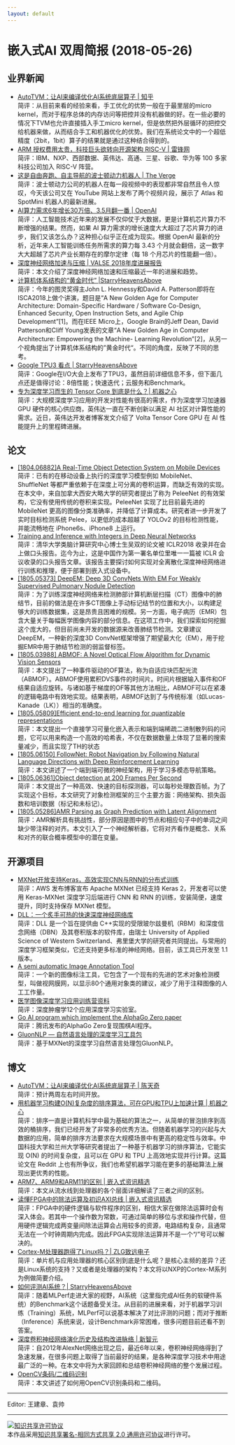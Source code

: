 ```yaml
---
layout: default
---
```


# 嵌入式AI 双周简报 (2018-05-26)

## 业界新闻

- [AutoTVM：让AI来编译优化AI系统底层算子 | 知乎](https://zhuanlan.zhihu.com/p/37181530)<br />
简评：从目前来看的经验来看，手工优化的优势一般在于最里层的micro kernel，而对于程序总体的内存访问等把控并没有机器做的好。在一些必要的情况下TVM也允许直接插入手工micro kernel，但是依然把外层循环的把控交给机器来做，从而结合手工和机器优化的优势。我们在系统论文中的一个超低精度（2bit，1bit）算子的结果就是通过这种结合得到的。
- [ARM 授权费用太贵，科技巨头欲转向开源架构 RISC-V | 雷锋网](https://www.leiphone.com/news/201805/8Nubo2qqdS7P8YRD.html?viewType=weixin)<br />
简评：IBM、NXP、西部数据、英伟达、高通、三星、谷歌、华为等 100 多家科技公司加入 RISC-V 阵营。
- [这是自由奔跑、自主导航的波士顿动力机器人 | The Verge](https://mp.weixin.qq.com/s/Mv6u5z_dzi6WRsk6KuAk6Q)<br />
简评：波士顿动力公司的机器人在每一段视频中的表现都非常自然且令人惊叹，今天该公司又在 YouTube 网站上发布了两个视频片段，展示了 Atlas 和 SpotMini 机器人的最新进展。
- [AI算力需求6年增长30万倍、3.5月翻一番 | OpenAI](https://mp.weixin.qq.com/s/b8R38i6Z9Vlr3FVMbiIexQ)<br />
简评：人工智能技术近年来的发展不仅仰仗于大数据，更是计算机芯片算力不断增强的结果。然而，如果 AI 算力需求的增长速度大大超过了芯片算力的进步，我们又该怎么办？这种担心似乎正在成为现实。根据 OpenAI 最新的分析，近年来人工智能训练任务所需求的算力每 3.43 个月就会翻倍，这一数字大大超越了芯片产业长期存在的摩尔定律（每 18 个月芯片的性能翻一倍）。
- [深度神经网络加速与压缩 | VALSE 2018年度进展报告](https://mp.weixin.qq.com/s/IPN6YFMUTYQkUDaASUVB0g)<br />
简评：本文介绍了深度神经网络加速和压缩最近一年的进展和趋势。
- [计算机体系结构的“黄金时代” |StarryHeavensAbove](https://mp.weixin.qq.com/s/Mb0CzNZmDU84WV6A47Bcig)<br />
简评：今年的图灵奖得主John L. Hennessy和David A. Patterson即将在ISCA2018上做个讲演，题目是“A New Golden Age for Computer Architecture: Domain-Specific Hardware / Software Co-Design, Enhanced Security, Open Instruction Sets, and Agile Chip Development”[1]。而在IEEE Micro上，Google Brain的Jeff Dean, David Patterson和Cliff Young发表的文章“A New Golden Age in Computer Architecture: Empowering the Machine- Learning Revolution”[2]，从另一个视角提出了计算机体系结构的”黄金时代“。不同的角度，反映了不同的思考。
- [Google TPU3 看点 | StarryHeavensAbove](https://mp.weixin.qq.com/s/b22p26_delWfSpy9kDJKhA)<br />
简评：Google在I/O大会上发布了TPU3，虽然目前详细信息不多，但下面几点还是值得讨论：8倍性能；快速迭代；云服务和Benchmark。
- [专为深度学习而生的 Tensor Core 到底是什么？| 机器之心](https://mp.weixin.qq.com/s/2-eMxUZ_5F_mNG2sO7HcVQ)<br />
简评：大规模深度学习应用的开发对性能有很高的需求，作为深度学习加速器 GPU 硬件的核心供应商，英伟达一直在不断创新以满足 AI 社区对计算性能的需求。近日，英伟达开发者博客发文介绍了 Volta Tensor Core GPU 在 AI 性能提升上的里程碑进展。


## 论文

- [[1804.06882]A Real-Time Object Detection System on Mobile Devices ](https://arxiv.org/pdf/1804.06882.pdf)<br />
简评：已有的在移动设备上执行的深度学习模型例如 MobileNet、 ShuffleNet 等都严重依赖于在深度上可分离的卷积运算，而缺乏有效的实现。在本文中，来自加拿大西安大略大学的研究者提出了称为 PeleeNet 的有效架构，它没有使用传统的卷积来实现。PeleeNet 实现了比目前最先进的 MobileNet 更高的图像分类准确率，并降低了计算成本。研究者进一步开发了实时目标检测系统 Pelee，以更低的成本超越了 YOLOv2 的目标检测性能，并能流畅地在 iPhone6s、iPhone8 上运行。
- [Training and Inference with Integers in Deep Neural Networks](https://openreview.net/forum?id=HJGXzmspb)<br />
简评：清华大学类脑计算研究中心博士生吴双的论文被 ICLR2018 收录并在会上做口头报告。迄今为止，这是中国作为第一署名单位里唯一一篇被 ICLR 会议收录的口头报告文章。该报告主要探讨如何实现对全离散化深度神经网络进行训练和推理，便于部署到嵌入式设备中。
- [[1805.05373] DeepEM: Deep 3D ConvNets With EM For Weakly Supervised Pulmonary Nodule Detection](https://arxiv.org/abs/1805.05373)<br />
简评：为了训练深度神经网络来检测肺部计算机断层扫描（CT）图像中的肺结节，目前的做法是在许多CT图像上手动标记结节的位置和大小，以构建足够大的训练数据集，这是昂贵且困难的规模。另一方面，电子病历（EMR）包含大量关于每幅医学图像内容的部分信息。在这项工作中，我们探索如何挖掘这个庞大的，但目前尚未开发的数据源来改善肺结节检测。文章建议DeepEM，一种新的深度3D ConvNet框架增强了期望最大化（EM），用于挖掘EMR中用于肺结节检测的弱监督标签。
- [[1805.03988] ABMOF: A Novel Optical Flow Algorithm for Dynamic Vision Sensors](https://arxiv.org/abs/1805.03988)<br />
简评：本文提出了一种事件驱动的OF算法，称为自适应块匹配光流（ABMOF）。ABMOF使用累积DVS事件的时间片。时间片根据输入事件和OF结果自适应旋转。与诸如基于梯度的OF等其他方法相比，ABMOF可以在紧凑的逻辑电路中有效地实现。结果表明，ABMOF达到了与传统标准（如Lucas-Kanade（LK））相当的准确度。
- [[1805.05809]Efficient end-to-end learning for quantizable representations](https://arxiv.org/abs/1805.05809)<br />
简评：本文提出一个直接学习可量化嵌入表示和端到端稀疏二进制散列码的问题，它可以用来构造一个高效的哈希表，不仅在数据数量上体现了显著的搜索量减少，而且实现了TH的状态
- [[1805.06150] FollowNet: Robot Navigation by Following Natural Language Directions with Deep Reinforcement Learning](https://arxiv.org/abs/1805.06150)<br />
简评：本文讲述了一个端到端可微的神经架构，用于学习多模态导航策略。
- [[1805.06361]Object detection at 200 Frames Per Second ](https://arxiv.org/abs/1805.06361)<br />
简评：本文提出了一种高效、快速的目标探测器，可以每秒处理数百帧。为了实现这个目标，本文研究了对象检测框架的三个主要方面：网络架构、损失函数和培训数据（标记和未标记）。
- [[1805.05286]AMR Parsing as Graph Prediction with Latent Alignment ](https://arxiv.org/abs/1805.05286)<br />
简评：AMR解析具有挑战性，部分原因是图中的节点和相应句子中的单词之间缺少带注释的对齐。本文引入了一个神经解析器，它将对齐看作是概念、关系和对齐的联合概率模型中的潜在变量。


## 开源项目

- [MXNet开放支持Keras，高效实现CNN与RNN的分布式训练](https://mp.weixin.qq.com/s/CgxrvNfyu35SMvWBAt-5kg)<br />
简评：AWS 发布博客宣布 Apache MXNet 已经支持 Keras 2，开发者可以使用 Keras-MXNet 深度学习后端进行 CNN 和 RNN 的训练，安装简便，速度提升，同时支持保存 MXNet 模型。
- [DLL：一个炙手可热的快速深度神经网络库](https://github.com/wichtounet/dll)<br />
简评：DLL 是一个旨在提供由 C++实现的受限玻尔兹曼机（RBM）和深度信念网络（DBN）及其卷积版本的软件库，由瑞士 University of Applied Science of Western Switzerland、弗里堡大学的研究者共同提出。与常用的深度学习框架类似，它还支持更多标准的神经网络。目前，该工具已开发至 1.1 版本。
- [A semi automatic Image Annotation Tool](https://virajmavani.github.io/saiat/)<br />
简评：一个新的图像标注工具，它包含了一个现有的先进的艺术对象检测模型，叫做视网膜网，以显示80个通用对象类的建议，减少了用于注释图像的人工工作量。
- [医学图像深度学习应用训练营资料](https://github.com/bayesianio/applied-dl-2018)<br />
简评：深度肿瘤学12个应用深度学习实验室。
- [Go AI program which implement the AlphaGo Zero paper](https://github.com/Tencent/PhoenixGo)<br />
简评：腾讯发布的AlphaGo Zero复现围棋AI程序。
- [GluonNLP — 自然语言处理的深度学习工具包](https://zhuanlan.zhihu.com/p/36708892)<br />
简评：基于MXNet的深度学习自然语言处理包GluonNLP。

## 博文

- [AutoTVM：让AI来编译优化AI系统底层算子 | 陈天奇](https://zhuanlan.zhihu.com/p/37181530)<br />
简评：预计两周左右时间开放。
- [用机器学习构建O(N)复杂度的排序算法，可在GPU和TPU上加速计算 | 机器之心](https://mp.weixin.qq.com/s/qos7VRFP7uYZ6Qt83KiPhw)<br />
简评：排序一直是计算机科学中最为基础的算法之一，从简单的冒泡排序到高效的桶排序，我们已经开发了非常多的优秀方法。但随着机器学习的兴起与大数据的应用，简单的排序方法要求在大规模场景中有更高的稳定性与效率。中国科技大学和兰州大学等研究者提出了一种基于机器学习的排序算法，它能实现 O(N) 的时间复杂度，且可以在 GPU 和 TPU 上高效地实现并行计算。这篇论文在 Reddit 上也有所争议，我们也希望机器学习能在更多的基础算法上展现出更优秀的性能。
- [ARM7、ARM9和ARM11的区别 | 嵌入式资讯精选](https://mp.weixin.qq.com/s/ouq2O5y7RXpZze8l7-Qnvg)<br />
简评：本文从流水线到处理器的各个层面详细解读了三者之间的区别。
- [读懂FPGA中的除法运算及初识AXI总线 | 嵌入式资讯精选](https://mp.weixin.qq.com/s/GRqtZG8C_aDRE7CwXRUhJA)<br />
简评：FPGA中的硬件逻辑与软件程序的区别，相信大家在做除法运算时会有深入体会。若其中一个操作数为常数，可通过简单的移位与求和操作代替，但用硬件逻辑完成两变量间除法运算会占用较多的资源，电路结构复杂，且通常无法在一个时钟周期内完成。因此FPGA实现除法运算并不是一个“/”号可以解决的。
- [Cortex-M处理器跑得了Linux吗？| ZLG致远电子]()<br />
简评：单片机与应用处理器的核心区别到底是什么呢？是核心主频的差异？还是Linux系统的支持？又或者是处理器的架构？本文将以NXP的Cortex-M系列为例做简要介绍。
- [如何评测AI系统？|  StarryHeavensAbove](https://mp.weixin.qq.com/s/N-X82yjS3rBrZSO8ZNdnDw)<br />
简评：随着MLPerf走进大家的视野，AI系统（这里指完成AI任务的软硬件系统）的Benchmark这个话题备受关注。从目前的进展来看，对于机器学习训练（Training）系统，MLPerf可以说基本解决了对比评测的问题；而对于推断（Inference）系统来说，设计Benchmark非常困难，很多问题目前还看不到答案。
- [深度卷积神经网络演化历史及结构改进脉络 | 新智元](https://mp.weixin.qq.com/s/28GtBOuAZkHs7JLRVLlSyg)<br />
简评：自2012年AlexNet网络出现之后，最近6年以来，卷积神经网络得到了急速发展，在很多问题上取得了当前最好的结果，是各种深度学习技术中用途最广泛的一种。在本文中将为大家回顾和总结卷积神经网络的整个发展过程。
- [OpenCV条码/二维码识别](https://www.pyimagesearch.com/2018/05/21/an-opencv-barcode-and-qr-code-scanner-with-zbar/)<br />
简评：本文讲述了如何用OpenCV识别条码和二维码。
----

Editor: 王建章、袁帅

----

<a rel="license" href="http://creativecommons.org/licenses/by-sa/2.0/"><img alt="知识共享许可协议" style="border-width:0" src="https://i.creativecommons.org/l/by-sa/2.0/88x31.png" /></a><br />本作品采用<a rel="license" href="http://creativecommons.org/licenses/by-sa/2.0/">知识共享署名-相同方式共享 2.0 通用许可协议</a>进行许可。

